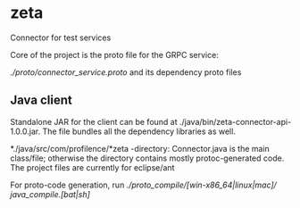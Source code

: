 # zeta
Connector for test services

Core of the project is the proto file for the GRPC service:

*./proto/connector_service.proto* and its dependency proto files

Java client 
------------

Standalone JAR for the client can be found at
./java/bin/zeta-connector-api-1.0.0.jar. The file bundles all the dependency
libraries as well.

*./java/src/com/profilence/*zeta -directory: Connector.java is the main
class/file; otherwise the directory contains mostly protoc-generated code. The
project files are currently for eclipse/ant

For proto-code generation, run *./proto_compile/[win-x86_64\|linux\|mac]/
java_compile.[bat\|sh]*

